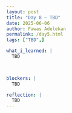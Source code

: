 ```yaml
---
layout: post
title: "Day 8 – TBD"
date: 2025-06-06
author: Fawas Adelekan
permalink: /day5.html
tags: ["TBD",]

what_i_learned: |
  TBD

  

blockers: |
  TBD

reflection: |
  TBD
---
```

